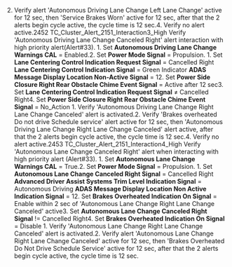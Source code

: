 2. Verify alert 'Autonomous Driving Lane Change Left Lane Change' active for 12 sec, then 'Service Brakes Worn' active for 12 sec, after that the 2 alerts begin cycle active, the cycle time is 12 sec.4. Verify no alert active.2452 TC_Cluster_Alert_2151_Interaction3_High Verify 'Autonomous Driving Lane Change Canceled Right' alert interaction with high priority alert(Alert#33). 1. Set **Autonomous Driving Lane Change Warnings CAL** = Enabled.2. Set **Power Mode Signal** = Propulsion. 1. Set **Lane Centering Control Indication Request Signal** = Cancelled Right **Lane Centering Control Indication Signal** = Green Indicator **ADAS Message Display Location Non-Active Signal** = 12. Set **Power Side Closure Right Rear Obstacle Chime Event Signal** = Active after 12 sec3. Set **Lane Centering Control Indication Request Signal** ≠ Cancelled Right4. Set **Power Side Closure Right Rear Obstacle Chime Event Signal** = No_Action 1. Verify 'Autonomous Driving Lane Change Right Lane Change Canceled' alert is activated.2. Verify 'Brakes overheated Do not drive Schedule service' alert active for 12 sec, then 'Autonomous Driving Lane Change Right Lane Change Canceled' alert active, after that the 2 alerts begin cycle active, the cycle time is 12 sec.4. Verify no alert active.2453 TC_Cluster_Alert_2151_Interaction4_High Verify 'Autonomous Lane Change Canceled Right' alert when interacting with high priority alert (Alert#33). 1. Set **Autonomous Lane Change Warnings CAL** = True.2. Set **Power Mode Signal** = Propulsion. 1. Set **Autonomous Lane Change Canceled Right Signal** = Cancelled Right **Advanced Driver Assist Systems Trim Level Indication Signal** = Autonomous Driving **ADAS Message Display Location Non Active Indication Signal** = 12. Set **Brakes Overheated Indication On Signal** = Enable within 2 sec of 'Autonomous Lane Change Right Lane Change Canceled' active3. Set **Autonomous Lane Change Canceled Right Signal** != Cancelled Right4. Set **Brakes Overheated Indication On Signal** = Disable 1. Verify 'Autonomous Lane Change Right Lane Change Canceled' alert is activated.2. Verify alert 'Autonomous Lane Change Right Lane Change Canceled' active for 12 sec, then 'Brakes Overheated Do Not Drive Schedule Service' active for 12 sec, after that the 2 alerts begin cycle active, the cycle time is 12 sec.